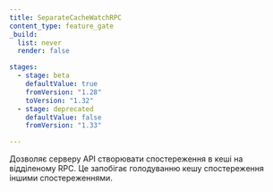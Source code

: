 ```yaml
---
title: SeparateCacheWatchRPC
content_type: feature_gate
_build:
  list: never
  render: false

stages:
  - stage: beta
    defaultValue: true
    fromVersion: "1.28"
    toVersion: "1.32"
  - stage: deprecated
    defaultValue: false
    fromVersion: "1.33"

---
```

Дозволяє серверу API створювати спостереження в кеші на відділеному RPC. Це запобігає голодуванню кешу спостереження іншими спостереженнями.
